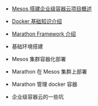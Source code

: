 
* [Mesos 搭建企业级容器云项目概述](container/summary.md)

* [Docker 基础知识介绍](container/docker.md)

* [Marathon Framework 介绍](container/marathon.md)

* 基础环境搭建

* Mesos 集群容器化部署

* Marathon 在 Mesos 集群上部署

* Marathon 管理 docker 容器

* 企业级容器云的一些坑